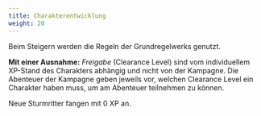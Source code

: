```yaml
---
title: Charakterentwicklung
weight: 20
---
```


Beim Steigern werden die Regeln der Grundregelwerks genutzt.

**Mit einer Ausnahme:** *Freigabe* (Clearance Level) sind vom individuellem
XP-Stand des Charakters abhängig und nicht von der Kampagne. Die Abenteuer der
Kampagne geben jeweils vor, welchen Clearance Level ein Charakter haben muss,
um am Abenteuer teilnehmen zu können.

Neue Sturmritter fangen mit 0 XP an.

